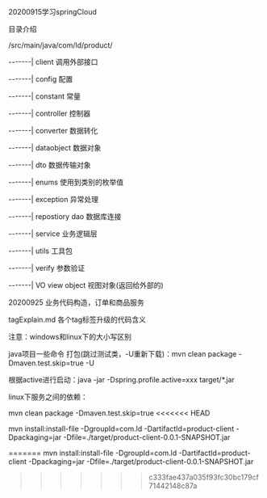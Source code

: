20200915学习springCloud

目录介绍


/src/main/java/com/ld/product/

-------|  client 调用外部接口

-------|  config 配置

-------|  constant 常量

-------|  controller 控制器

-------|  converter 数据转化

-------|  dataobject 数据对象

-------|  dto 数据传输对象

-------|  enums 使用到类别的枚举值

-------|  exception 异常处理

-------|  repostiory dao 数据库连接

-------|  service 业务逻辑层

-------|  utils 工具包

-------|  verify 参数验证

-------|  VO view object 视图对象(返回给外部的)

20200925 业务代码构造，订单和商品服务


tagExplain.md 各个tag标签升级的代码含义


注意：windows和linux下的大小写区别


java项目一些命令
打包(跳过测试类，-U重新下载)：mvn clean package -Dmaven.test.skip=true -U

根据active进行启动：java -jar -Dspring.profile.active=xxx target/*.jar

linux下服务之间的依赖：

mvn clean package -Dmaven.test.skip=true
<<<<<<< HEAD

mvn install:install-file -DgroupId=com.ld -DartifactId=product-client -Dpackaging=jar -Dfile=./target/product-client-0.0.1-SNAPSHOT.jar

=======
mvn install:install-file -DgroupId=com.ld -DartifactId=product-client -Dpackaging=jar -Dfile=./target/product-client-0.0.1-SNAPSHOT.jar
>>>>>>> c333fae437a035f93fc30bc179cf71442148c87a
